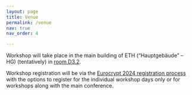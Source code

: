 ```yaml
---
layout: page
title: Venue
permalink: /venue
nav: true
nav_order: 4

---
```



Workshop will take place in the main building of ETH (“Hauptgebäude” – HG) (tentatively) in [room D3.2](https://ethz.ch/staffnet/en/service/rooms-and-buildings/rectorate-rooms/pictures/hg.html#par_slideshow_12). 

Workshop registration will be via the [Eurocrypt 2024 registration process](https://eurocrypt.iacr.org/2024/) with the options to register for the individual workshop days only or for workshops along with the main conference.
